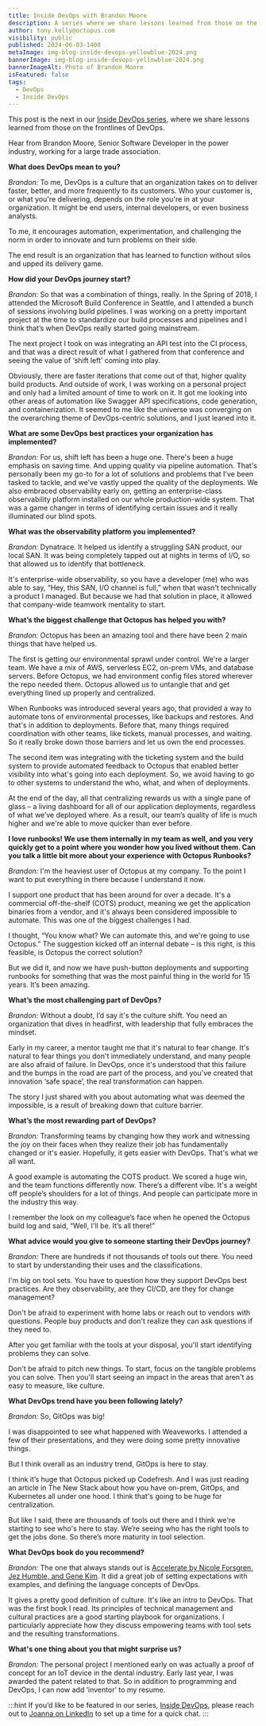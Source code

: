 ```yaml
---
title: Inside DevOps with Brandon Moore
description: A series where we share lessons learned from those on the frontlines of DevOps. This post features  Brandon Moore, Senior Software Developer in the power industry.
author: tony.kelly@octopus.com
visibility: public
published: 2024-06-03-1400
metaImage: img-blog-inside-devops-yellowblue-2024.png
bannerImage: img-blog-inside-devops-yellowblue-2024.png
bannerImageAlt: Photo of Brandon Moore
isFeatured: false
tags: 
  - DevOps
  - Inside DevOps
---
```


This post is the next in our [Inside DevOps series](https://octopus.com/blog/tag/Inside%20DevOps), where we share lessons learned from those on the frontlines of DevOps.  

Hear from Brandon Moore, Senior Software Developer in the power industry, working for a large trade association. 

**What does DevOps mean to you?**

*Brandon:* To me, DevOps is a culture that an organization takes on to deliver faster, better, and more frequently to its customers. Who your customer is, or what you're delivering, depends on the role you're in at your organization. It might be end users, internal developers, or even business analysts.

To me, it encourages automation, experimentation, and challenging the norm in order to innovate and turn problems on their side.

The end result is an organization that has learned to function without silos and upped its delivery game.

**How did your DevOps journey start?**

*Brandon:* So that was a combination of things, really. In the Spring of 2018, I attended the Microsoft Build Conference in Seattle, and I attended a bunch of sessions involving build pipelines. I was working on a pretty important project at the time to standardize our build processes and pipelines and I think that’s when DevOps really started going mainstream.

The next project I took on was integrating an API test into the CI process, and that was a direct result of what I gathered from that conference and seeing the value of ‘shift left’ coming into play.

Obviously, there are faster iterations that come out of that, higher quality build products. And outside of work, I was working on a personal project and only had a limited amount of time to work on it. It got me looking into other areas of automation like Swagger API specifications, code generation, and containerization. It seemed to me like the universe was converging on the overarching theme of DevOps-centric solutions, and I just leaned into it.

**What are some DevOps best practices your organization has implemented?**

*Brandon:* For us, shift left has been a huge one. There's been a huge emphasis on saving time. And upping quality via pipeline automation. That's personally been my go-to for a lot of solutions and problems that I've been tasked to tackle, and we’ve vastly upped the quality of the deployments. We also embraced observability early on, getting an enterprise-class observability platform installed on our whole production-wide system. That was a game changer in terms of identifying certain issues and it really illuminated our blind spots.

**What was the observability platform you implemented?**

*Brandon:* Dynatrace. It helped us identify a struggling SAN product, our local SAN. It was being completely tapped out at nights in terms of I/O, so that allowed us to identify that bottleneck. 

It's enterprise-wide observability, so you have a developer (me) who was able to say, “Hey, this SAN, I/O channel is full,” when that wasn't technically a product I managed. But because we had that solution in place, it allowed that company-wide teamwork mentality to start.

**What’s the biggest challenge that Octopus has helped you with?**

*Brandon:* Octopus has been an amazing tool and there have been 2 main things that have helped us.

The first is getting our environmental sprawl under control. We're a larger team. We have a mix of AWS, serverless EC2, on-prem VMs, and database servers. Before Octopus, we had environment config files stored wherever the repo needed them. Octopus allowed us to untangle that and get everything lined up properly and centralized.

When Runbooks was introduced several years ago, that provided a way to automate tons of environmental processes, like backups and restores. And that's in addition to deployments. Before that, many things required coordination with other teams, like tickets, manual processes, and waiting. So it really broke down those barriers and let us own the end processes.

The second item was integrating with the ticketing system and the build system to provide automated feedback to Octopus that enabled better visibility into what's going into each deployment. So, we avoid having to go to other systems to understand the who, what, and when of deployments.

At the end of the day, all that centralizing rewards us with a single pane of glass – a living dashboard for all of our application deployments, regardless of what we’ve deployed where. As a result, our team’s quality of life is much higher and we're able to move quicker than ever before.

**I love runbooks! We use them internally in my team as well, and you very quickly get to a point where you wonder how you lived without them. Can you talk a little bit more about your experience with Octopus Runbooks?**

*Brandon:* I'm the heaviest user of Octopus at my company. To the point I want to put everything in there because I understand it now.

I support one product that has been around for over a decade. It's a commercial off-the-shelf (COTS) product, meaning we get the application binaries from a vendor, and it's always been considered impossible to automate. This was one of the biggest challenges I had.

I thought, “You know what? We can automate this, and we're going to use Octopus.” 
The suggestion kicked off an internal debate – is this right, is this feasible, is Octopus the correct solution?

But we did it, and now we have push-button deployments and supporting runbooks for something that was the most painful thing in the world for 15 years. It’s been amazing.

**What’s the most challenging part of DevOps?**

*Brandon:* Without a doubt, I’d say it's the culture shift. You need an organization that dives in headfirst, with leadership that fully embraces the mindset. 

Early in my career, a mentor taught me that it's natural to fear change. It's natural to fear things you don't immediately understand, and many people are also afraid of failure. In DevOps, once it's understood that this failure and the bumps in the road are part of the process, and you've created that innovation ‘safe space’, the real transformation can happen. 

The story I just shared with you about automating what was deemed the impossible, is a result of breaking down that culture barrier.

**What’s the most rewarding part of DevOps?**

*Brandon:* Transforming teams by changing how they work and witnessing the joy on their faces when they realize their job has fundamentally changed or it's easier. Hopefully, it gets easier with DevOps. That's what we all want.

A good example is automating the COTS product. We scored a huge win, and the team functions differently now. There’s a different vibe. It's a weight off people’s shoulders for a lot of things. And people can participate more in the industry this way.

I remember the look on my colleague’s face when he opened the Octopus build log and said, “Well, I'll be. It’s all there!”

**What advice would you give to someone starting their DevOps journey?**

*Brandon:* There are hundreds if not thousands of tools out there. You need to start by understanding their uses and the classifications.

I'm big on tool sets. You have to question how they support DevOps best practices. Are they observability, are they CI/CD, are they for change management? 

Don't be afraid to experiment with home labs or reach out to vendors with questions. People buy products and don't realize they can ask questions if they need to. 

After you get familiar with the tools at your disposal, you'll start identifying problems they can solve.

Don't be afraid to pitch new things. To start, focus on the tangible problems you can solve. Then you'll start seeing an impact in the areas that aren't as easy to measure, like culture.

**What DevOps trend have you been following lately?**

*Brandon:* So, GitOps was big!

I was disappointed to see what happened with Weaveworks. I attended a few of their presentations, and they were doing some pretty innovative things.

But I think overall as an industry trend, GitOps is here to stay.

I think it’s huge that Octopus picked up Codefresh. And I was just reading an article in The New Stack about how you have on-prem, GitOps, and Kubernetes all under one hood. I think that's going to be huge for centralization.  

But like I said, there are thousands of tools out there and I think we're starting to see who's here to stay. We’re seeing who has the right tools to get the jobs done. So there’s more maturity in tool selection.

**What DevOps book do you recommend?**

*Brandon:* The one that always stands out is [Accelerate by Nicole Forsgren, Jez Humble, and Gene Kim](https://octopus.com/devops/reading-list/#accelerate). It did a great job of setting expectations with examples, and defining the language concepts of DevOps.

It gives a pretty good definition of culture. It's like an intro to DevOps. That was the first book I read. Its principles of technical management and cultural practices are a good starting playbook for organizations. I particularly appreciate how they discuss empowering teams with tool sets and the resulting transformations.

**What's one thing about you that might surprise us?**

*Brandon:* The personal project I mentioned early on was actually a proof of concept for an IoT device in the dental industry. Early last year, I was awarded the patent related to that. So in addition to programming and DevOps, I can now add ‘inventor’ to my resume.

:::hint
If you’d like to be featured in our series, [Inside DevOps](https://octopus.com/blog/tag/Inside%20DevOps), please reach out to [Joanna on LinkedIn](https://www.linkedin.com/in/joannawyganowska/) to set up a time for a quick chat.
:::